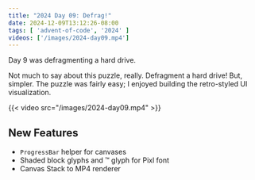 ```yaml
---
title: "2024 Day 09: Defrag!"
date: 2024-12-09T13:12:26-08:00
tags: [ 'advent-of-code', '2024' ]
videos: ['/images/2024-day09.mp4']
---
```

Day 9 was defragmenting a hard drive.

<!--more-->

Not much to say about this puzzle, really. Defragment a hard drive! But, simpler. The puzzle was fairly easy; I enjoyed building the retro-styled UI visualization.

{{< video src="/images/2024-day09.mp4" >}}

## New Features

* `ProgressBar` helper for canvases
* Shaded block glyphs and ™ glyph for Pixl font
* Canvas Stack to MP4 renderer
